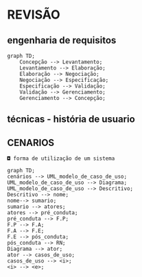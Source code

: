 # REVISÃO 
## engenharia de requisitos
```mermaid
graph TD;
    Concepção --> Levantamento;
    Levantamento --> Elaboração;
    Elaboração --> Negociação;
    Negociação --> Especificação;
    Especificação --> Validação;
    Validação --> Gerenciamento;
    Gerenciamento --> Concepção;
```
## técnicas - história de usuario 
## CENARIOS 
    ◘ forma de utilização de um sistema
```mermaid
graph TD;
cenários --> UML_modelo_de_caso_de_uso;
UML_modelo_de_caso_de_uso --> Diagrama;
UML_modelo_de_caso_de_uso --> Descritivo;
Descritivo --> nome;
nome--> sumario;
sumario --> atores;
atores --> pré_conduta;
pré_conduta --> F.P;
F.P --> F.A;
F.A --> F.E;
F.E --> pós_conduta;
pós_conduta --> RN;
Diagrama --> ator;
ator --> casos_de_uso;
casos_de_uso --> <i>;
<i> --> <e>;

```
